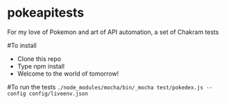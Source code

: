 # pokeapitests
For my love of Pokemon and art of API automation, a set of Chakram tests

#To install
- Clone this repo
- Type npm install
- Welcome to the world of tomorrow!

#To run the tests
`./node_modules/mocha/bin/_mocha test/pokedex.js --config config/liveenv.json`

